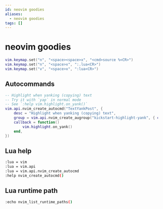 ```yaml
---
id: neovim goodies
aliases:
  - neovim goodies
tags: []
---
```


# neovim goodies

```lua
vim.keymap.set("n", "<space><space>x", "<cmd>source %<CR>")
vim.keymap.set("n", "<space>x", ":.lua<CR>")
vim.keymap.set("v", "<space>x", ":lua<CR>")
```

## Autocommands

```lua
-- Highlight when yanking (copying) text
-- Try it with `yap` in normal mode
-- See `:help vim.highlight.on_yank()`
vim.api.nvim_create_autocmd("TextYankPost", {
	desc = "Highlight when yanking (copying) text",
	group = vim.api.nvim_create_augroup("kickstart-highlight-yank", { clear = true }),
	callback = function()
		vim.highlight.on_yank()
	end,
})
```

## Lua help

```bash
:lua = vim
:lua = vim.api
:lua = vim.api.nvim_create_autocmd
:help nvim_create_autocmd()
```

## Lua runtime path

```bash
:echo nvim_list_runtime_paths()
```
